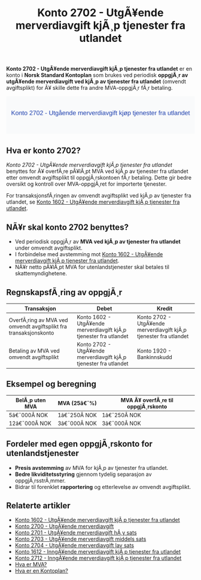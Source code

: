 ﻿---
title: "Konto 2702 - UtgÃ¥ende merverdiavgift kjÃ¸p tjenester fra utlandet"
meta_title: "2702-utgaende-merverdiavgift-kjop-tjen-fra-utlandet"
meta_description: '**Konto 2702 - UtgÃ¥ende merverdiavgift kjÃ¸p tjenester fra utlandet** er en konto i **Norsk Standard Kontoplan** som brukes ved periodisk **oppgjÃ¸r av utgÃ¥en...'
slug: 2702-utgaende-merverdiavgift-kjop-tjen-fra-utlandet
type: blog
layout: pages/single
---

**Konto 2702 - UtgÃ¥ende merverdiavgift kjÃ¸p tjenester fra utlandet** er en konto i **Norsk Standard Kontoplan** som brukes ved periodisk **oppgjÃ¸r av utgÃ¥ende merverdiavgift ved kjÃ¸p av tjenester fra utlandet** (omvendt avgiftsplikt) for Ã¥ skille dette fra andre MVA-oppgjÃ¸r fÃ¸r betaling.

![Illustrasjon av konto 2702 UtgÃ¥ende merverdiavgift kjÃ¸p tjenester fra utlandet](2702-utgaende-merverdiavgift-kjop-tjen-fra-utlandet-image.svg)

## Hva er konto 2702?

*Konto 2702 - UtgÃ¥ende merverdiavgift kjÃ¸p tjenester fra utlandet* benyttes for Ã¥ overfÃ¸re pÃ¥lÃ¸pt MVA ved kjÃ¸p av tjenester fra utlandet etter omvendt avgiftsplikt til oppgjÃ¸rskontoen fÃ¸r betaling. Dette gir bedre oversikt og kontroll over MVA-oppgjÃ¸ret for importerte tjenester.

For transaksjonsfÃ¸ringen av omvendt avgiftsplikt ved kjÃ¸p av tjenester fra utlandet, se [Konto 1602 - UtgÃ¥ende merverdiavgift kjÃ¸p tjenester fra utlandet](/blogs/kontoplan/1602-utgaende-merverdiavgift-kjop-tjen-fra-utlandet "Konto 1602 - UtgÃ¥ende merverdiavgift kjÃ¸p tjenester fra utlandet").

## NÃ¥r skal konto 2702 benyttes?

* Ved periodisk oppgjÃ¸r av **MVA ved kjÃ¸p av tjenester fra utlandet** under omvendt avgiftsplikt.
* I forbindelse med avstemming mot [Konto 1602 - UtgÃ¥ende merverdiavgift kjÃ¸p tjenester fra utlandet](/blogs/kontoplan/1602-utgaende-merverdiavgift-kjop-tjen-fra-utlandet "Konto 1602 - UtgÃ¥ende merverdiavgift kjÃ¸p tjenester fra utlandet").
* NÃ¥r netto pÃ¥lÃ¸pt MVA for utenlandstjenester skal betales til skattemyndighetene.

## RegnskapsfÃ¸ring av oppgjÃ¸r

| Transaksjon                                                                      | Debet                                                             | Kredit                                                                  |
|----------------------------------------------------------------------------------|-------------------------------------------------------------------|-------------------------------------------------------------------------|
| OverfÃ¸ring av MVA ved omvendt avgiftsplikt fra transaksjonskonto                 | Konto 1602 - UtgÃ¥ende merverdiavgift kjÃ¸p tjenester fra utlandet  | Konto 2702 - UtgÃ¥ende merverdiavgift kjÃ¸p tjenester fra utlandet        |
| Betaling av MVA ved omvendt avgiftsplikt                                          | Konto 2702 - UtgÃ¥ende merverdiavgift kjÃ¸p tjenester fra utlandet  | Konto 1920 - Bankinnskudd                                                |

## Eksempel og beregning

| BelÃ¸p uten MVA  | MVA (25â€¯%) | MVA Ã¥ overfÃ¸re til oppgjÃ¸rskonto |
|-----------------|------------|----------------------------------|
| 5â€¯000Â NOK       | 1â€¯250Â NOK  | 1â€¯250Â NOK                       |
| 12â€¯000Â NOK      | 3â€¯000Â NOK  | 3â€¯000Â NOK                       |

## Fordeler med egen oppgjÃ¸rskonto for utenlandstjenester

* **Presis avstemming** av MVA for kjÃ¸p av tjenester fra utlandet.
* **Bedre likviditetsstyring** gjennom tydelig separasjon av oppgjÃ¸rsstrÃ¸mmer.
* Bidrar til forenklet **rapportering** og etterlevelse av omvendt avgiftsplikt.

## Relaterte artikler

* [Konto 1602 - UtgÃ¥ende merverdiavgift kjÃ¸p tjenester fra utlandet](/blogs/kontoplan/1602-utgaende-merverdiavgift-kjop-tjen-fra-utlandet "Konto 1602 - UtgÃ¥ende merverdiavgift kjÃ¸p tjenester fra utlandet")
* [Konto 2700 - UtgÃ¥ende merverdiavgift](/blogs/kontoplan/2700-utgaende-merverdiavgift "Konto 2700 - UtgÃ¥ende merverdiavgift")
* [Konto 2701 - UtgÃ¥ende merverdiavgift hÃ¸y sats](/blogs/kontoplan/2701-utgaende-merverdiavgift-hoy-sats "Konto 2701 - UtgÃ¥ende merverdiavgift hÃ¸y sats")
* [Konto 2703 - UtgÃ¥ende merverdiavgift middels sats](/blogs/kontoplan/2703-utgaende-merverdiavgift-middels-sats "Konto 2703 - UtgÃ¥ende merverdiavgift middels sats")
* [Konto 2704 - UtgÃ¥ende merverdiavgift lav sats](/blogs/kontoplan/2704-utgaende-merverdiavgift-lav-sats "Konto 2704 - UtgÃ¥ende merverdiavgift lav sats")
* [Konto 1612 - InngÃ¥ende merverdiavgift kjÃ¸p tjenester fra utlandet](/blogs/kontoplan/1612-inngaaende-merverdiavgift-kjop-tjen-fra-utlandet "Konto 1612 - InngÃ¥ende merverdiavgift kjÃ¸p tjenester fra utlandet")
* [Konto 2712 - InngÃ¥ende merverdiavgift kjÃ¸p tjenester fra utlandet](/blogs/kontoplan/2712-inngaaende-merverdiavgift-kjop-tjen-fra-utlandet "Konto 2712 - InngÃ¥ende merverdiavgift kjÃ¸p tjenester fra utlandet")
* [Hva er MVA?](/blogs/regnskap/hva-er-moms-mva "Hva er MVA? MVA-regnskapsfÃ¸ring og merverdiavgift")
* [Hva er en Kontoplan?](/blogs/regnskap/hva-er-kontoplan "Hva er en Kontoplan? Komplett Guide til Kontoplaner i Norsk Regnskap")

